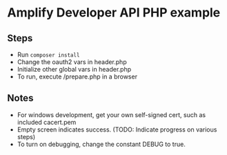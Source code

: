 # Amplify Developer API PHP example

## Steps

- Run `composer install`
- Change the oauth2 vars in header.php
- Initialize other global vars in header.php
- To run, execute /prepare.php in a browser

## Notes

- For windows development, get your own self-signed cert, such as included cacert.pem
- Empty screen indicates success. (TODO: Indicate progress on various steps)
- To turn on debugging, change the constant DEBUG to true. 
